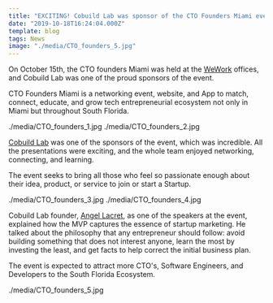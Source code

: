 ```yaml
---
title: "EXCITING! Cobuild Lab was sponsor of the CTO Founders Miami event."
date: "2019-10-18T16:24:04.000Z"
template: blog
tags: News
image: "./media/CTO_founders_5.jpg"
---
```



On October 15th, the CTO founders Miami was held at the [WeWork](https://www.wework.com/) offices, and Cobuild Lab was one of the proud sponsors of the event.  

 CTO Founders Miami is a networking event, website, and App to match, connect, educate, and grow tech entrepreneurial ecosystem not only in Miami but throughout South Florida.
 
 <carousel folder='blog'>
./media/CTO_founders_1.jpg
./media/CTO_founders_2.jpg
</carousel>

[Cobuild Lab](https://cobuildlab.com/) was one of the sponsors of the event, which was incredible. All the presentations were exciting, and the whole team enjoyed networking, connecting, and learning.

The event seeks to bring all those who feel so passionate enough about their idea, product, or service to join or start a Startup.

 <carousel folder='blog'>
./media/CTO_founders_3.jpg
./media/CTO_founders_4.jpg
</carousel>

Cobuild Lab founder, [Angel Lacret](https://www.linkedin.com/in/alacret/), as one of the speakers at the event, explained how the MVP captures the essence of startup marketing. He talked about the philosophy that any entrepreneur should follow: avoid building something that does not interest anyone, learn the most by investing the least, and get facts to help correct the initial business plan. 

The event is expected to attract more CTO's, Software Engineers, and Developers to the South Florida Ecosystem.

 <carousel folder='blog'>
./media/CTO_founders_5.jpg
</carousel>
